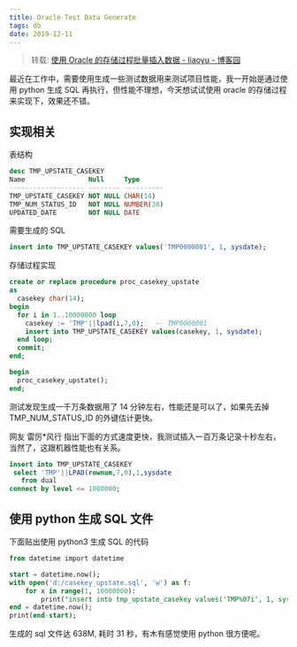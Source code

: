```yaml
---
title: Oracle Test Data Generate
tags: db
date: 2019-12-11
---
```


> 转载: [使用 Oracle 的存储过程批量插入数据 - liaoyu - 博客园](https://www.cnblogs.com/liaoyu/p/oracle-procedure-batch-insert.html)

最近在工作中，需要使用生成一些测试数据用来测试项目性能，我一开始是通过使用 python 生成 SQL 再执行，但性能不理想，今天想试试使用 oracle 的存储过程来实现下，效果还不错。

## 实现相关

表结构

```sql
desc TMP_UPSTATE_CASEKEY
Name                Null     Type
------------------- -------- ----------
TMP_UPSTATE_CASEKEY NOT NULL CHAR(14)
TMP_NUM_STATUS_ID   NOT NULL NUMBER(38)
UPDATED_DATE        NOT NULL DATE
```

需要生成的 SQL

```sql
insert into TMP_UPSTATE_CASEKEY values('TMP0000001', 1, sysdate);
```

存储过程实现

```sql
create or replace procedure proc_casekey_upstate
as
  casekey char(14);
begin
  for i in 1..10000000 loop
    casekey := 'TMP'||lpad(i,7,0);   -- TMP0000001
    insert into TMP_UPSTATE_CASEKEY values(casekey, 1, sysdate);
  end loop;
  commit;
end;

begin
  proc_casekey_upstate();
end;
```

测试发现生成一千万条数据用了 14 分钟左右，性能还是可以了，如果先去掉 TMP_NUM_STATUS_ID 的外键估计更快。

网友 雷厉\*风行 指出下面的方式速度更快，我测试插入一百万条记录十秒左右，当然了，这跟机器性能也有关系。

```sql
insert into TMP_UPSTATE_CASEKEY 
 select 'TMP'||LPAD(rownum,7,0),1,sysdate 
   from dual 
connect by level <= 1000000;
```

## 使用 python 生成 SQL 文件

下面贴出使用 python3 生成 SQL 的代码

```sql
from datetime import datetime

start = datetime.now();
with open('d:/casekey_upstate.sql', 'w') as f:
    for x in range(1, 10000000):
        print("insert into tmp_upstate_casekey values('TMP%07i', 1, sysdate);" %x, file=f);
end = datetime.now();
print(end-start);
```

生成的 sql 文件达 638M, 耗时 31 秒，有木有感觉使用 python 很方便呢。
